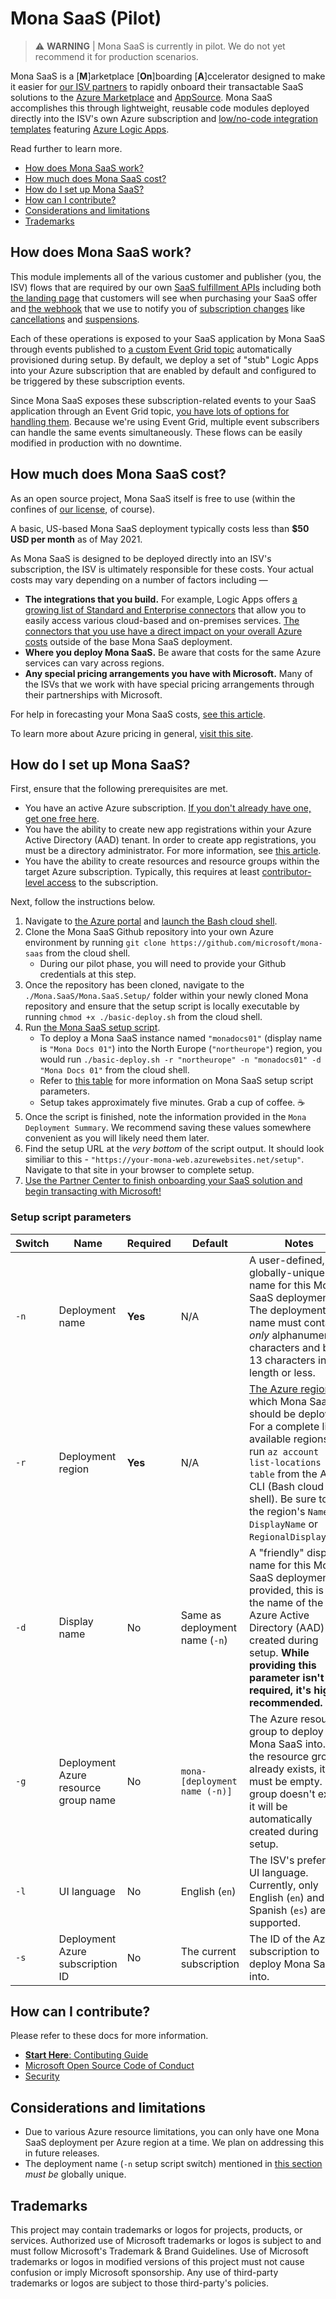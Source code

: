 # Mona SaaS (Pilot)

> ⚠ __WARNING__ | Mona SaaS is currently in pilot. We do not yet recommend it for production scenarios.

 Mona SaaS is a [__M__]arketplace [__On__]boarding [__A__]ccelerator designed to make it easier for [our ISV partners](https://partner.microsoft.com/community/my-partner-hub/isv) to rapidly onboard their transactable SaaS solutions to the [Azure Marketplace](https://azure.microsoft.com/marketplace) and [AppSource](https://appsource.microsoft.com). Mona SaaS accomplishes this through lightweight, reusable code modules deployed directly into the ISV's own Azure subscription and [low/no-code integration templates](https://azure.microsoft.com/en-us/solutions/low-code-application-development) featuring [Azure Logic Apps](https://azure.microsoft.com/services/logic-apps).

 Read further to learn more.

* [How does Mona SaaS work?](#how-does-mona-saas-work)
* [How much does Mona SaaS cost?](#how-much-does-mona-saas-cost)
* [How do I set up Mona SaaS?](#how-do-i-set-up-mona-saas)
* [How can I contribute?](#how-can-i-contribute)
* [Considerations and limitations](#considerations-and-limitations)
* [Trademarks](#trademarks)

 ## How does Mona SaaS work?

 This module implements all of the various customer and publisher (you, the ISV) flows that are required by our own [SaaS fulfillment APIs](https://docs.microsoft.com/azure/marketplace/partner-center-portal/pc-saas-fulfillment-api-v2) including both [the landing page](https://docs.microsoft.com/azure/marketplace/partner-center-portal/pc-saas-fulfillment-api-v2#purchased-but-not-yet-activated-pendingfulfillmentstart) that customers will see when purchasing your SaaS offer and [the webhook](https://docs.microsoft.com/azure/marketplace/partner-center-portal/pc-saas-fulfillment-api-v2#implementing-a-webhook-on-the-saas-service) that we use to notify you of [subscription changes](https://docs.microsoft.com/azure/marketplace/partner-center-portal/pc-saas-fulfillment-api-v2#managing-the-saas-subscription-life-cycle) like [cancellations](https://docs.microsoft.com/azure/marketplace/partner-center-portal/pc-saas-fulfillment-api-v2#canceled-unsubscribed) and [suspensions](https://docs.microsoft.com/azure/marketplace/partner-center-portal/pc-saas-fulfillment-api-v2#suspended-suspended).
 
Each of these operations is exposed to your SaaS application by Mona SaaS through events published to [a custom Event Grid topic](https://docs.microsoft.com/azure/event-grid/custom-topics) automatically provisioned during setup. By default, we deploy a set of "stub" Logic Apps into your Azure subscription that are enabled by default and configured to be triggered by these subscription events.
 
 Since Mona SaaS exposes these subscription-related events to your SaaS application through an Event Grid topic, [you have lots of options for handling them](https://docs.microsoft.com/azure/event-grid/overview#event-handlers). Because we're using Event Grid, multiple event subscribers can handle the same events simultaneously. These flows can be easily modified in production with no downtime.

 ## How much does Mona SaaS cost?

 As an open source project, Mona SaaS itself is free to use (within the confines of [our license](./LICENSE.txt), of course).
 
 A basic, US-based Mona SaaS deployment typically costs less than __$50 USD per month__ as of May 2021.
 
 As Mona SaaS is designed to be deployed directly into an ISV's subscription, the ISV is ultimately responsible for these costs. Your actual costs may vary depending on a number of factors including —

 * __The integrations that you build.__ For example, Logic Apps offers [a growing list of Standard and Enterprise connectors](https://docs.microsoft.com/en-us/azure/connectors/apis-list) that allow you to easily access various cloud-based and on-premises services. [The connectors that you use have a direct impact on your overall Azure costs](https://azure.microsoft.com/en-us/pricing/details/logic-apps/) outside of the base Mona SaaS deployment.
 * __Where you deploy Mona SaaS.__ Be aware that costs for the same Azure services can vary across regions.
 * __Any special pricing arrangements you have with Microsoft.__ Many of the ISVs that we work with have special pricing arrangements through their partnerships with Microsoft.

 For help in forecasting your Mona SaaS costs, [see this article](https://docs.microsoft.com/en-us/azure/cost-management-billing/costs/cost-analysis-common-uses#view-forecasted-costs).

 To learn more about Azure pricing in general, [visit this site](https://azure.microsoft.com/pricing).

 ## How do I set up Mona SaaS?

First, ensure that the following prerequisites are met.

 * You have an active Azure subscription. [If you don't already have one, get one free here](https://azure.microsoft.com/free).
 * You have the ability to create new app registrations within your Azure Active Directory (AAD) tenant. In order to create app registrations, you must be a directory administrator. For more information, see [this article](https://docs.microsoft.com/en-us/azure/active-directory/roles/permissions-reference).
 * You have the ability to create resources and resource groups within the target Azure subscription. Typically, this requires at least [contributor-level access](https://docs.microsoft.com/azure/role-based-access-control/built-in-roles#contributor) to the subscription.

 Next, follow the instructions below.

 1. Navigate to [the Azure portal](https://portal.azure.com) and [launch the Bash cloud shell](https://docs.microsoft.com/azure/cloud-shell/quickstart#start-cloud-shell).
 2. Clone the Mona SaaS Github repository into your own Azure environment by running `git clone https://github.com/microsoft/mona-saas` from the cloud shell.
    * During our pilot phase, you will need to provide your Github credentials at this step.
3. Once the repository has been cloned, navigate to the `./Mona.SaaS/Mona.SaaS.Setup/` folder within your newly cloned Mona repository and ensure that the setup script is locally executable by running `chmod +x ./basic-deploy.sh` from the cloud shell.
4. Run [the Mona SaaS setup script](./Mona.SaaS/Mona.SaaS.Setup/basic-deploy.sh).
    * To deploy a Mona SaaS instance named `"monadocs01"` (display name is `"Mona Docs 01"`) into the North Europe (`"northeurope"`) region, you would run `./basic-deploy.sh -r "northeurope" -n "monadocs01" -d "Mona Docs 01"` from the cloud shell.
    * Refer to [this table](#setup-script-parameters) for more information on Mona SaaS setup script parameters.
    * Setup takes approximately five minutes. Grab a cup of coffee. ☕
5. Once the script is finished, note the information provided in the `Mona Deployment Summary`. We recommend saving these values somewhere convenient as you will likely need them later.
6. Find the setup URL at the _very bottom_ of the script output. It should look similiar to this - `"https://your-mona-web.azurewebsites.net/setup"`. Navigate to that site in your browser to complete setup.
7. [Use the Partner Center to finish onboarding your SaaS solution and begin transacting with Microsoft!](https://docs.microsoft.com/azure/marketplace/create-new-saas-offer)


### Setup script parameters

| Switch | Name | Required | Default | Notes |
| --- | --- | --- | --- | --- |
| `-n` | Deployment name | __Yes__ | N/A | A user-defined, globally-unique name for this Mona SaaS deployment. The deployment name must contain _only_ alphanumeric characters and be 13 characters in length or less. |
| `-r` | Deployment region | __Yes__ | N/A | [The Azure region](https://azure.microsoft.com/global-infrastructure/geographies/) to which Mona SaaS should be deployed. For a complete list of available regions, run `az account list-locations -o table` from the Azure CLI (Bash cloud shell). Be sure to use the region's `Name`, not `DisplayName` or `RegionalDisplayName`.
| `-d` | Display name | No | Same as deployment name (`-n`) | A "friendly" display name for this Mona SaaS deployment. If provided, this is also the name of the Azure Active Directory (AAD) app created during setup. __While providing this parameter isn't required, it's highly recommended.__ |
| `-g` | Deployment Azure resource group name | No | `mona-[deployment name (-n)]` | The Azure resource group to deploy Mona SaaS into. If the resource group already exists, it must be empty. If the group doesn't exist, it will be automatically created during setup. |
| `-l` | UI language | No | English (`en`) | The ISV's preferred UI language. Currently, only English (`en`) and Spanish (`es`) are supported. |
| `-s` | Deployment Azure subscription ID | No | The current subscription | The ID of the Azure subscription to deploy Mona SaaS into. |

## How can I contribute?

Please refer to these docs for more information.

* [__Start Here__: Contibuting Guide](./CONTRIBUTING.md)
* [Microsoft Open Source Code of Conduct](./CODE_OF_CONDUCT.md)
* [Security](./SECURITY.md)

## Considerations and limitations

* Due to various Azure resource limitations, you can only have one Mona SaaS deployment per Azure region at a time. We plan on addressing this in future releases.
* The deployment name (`-n` setup script switch) mentioned in [this section](#setup-script-parameters) _must be_ globally unique.

## Trademarks

This project may contain trademarks or logos for projects, products, or services. Authorized use of Microsoft trademarks or logos is subject to and must follow Microsoft's Trademark & Brand Guidelines. Use of Microsoft trademarks or logos in modified versions of this project must not cause confusion or imply Microsoft sponsorship. Any use of third-party trademarks or logos are subject to those third-party's policies.
